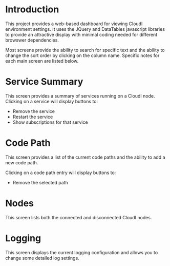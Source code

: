 Introduction
============

This project provides a web-based dashboard for viewing CloudI environment settings. It uses the JQuery and DataTables javascript libraries to provide an attractive display with minimal coding needed for different browswer dependencies.

Most screens provide the ability to search for specific text and the ability to change the sort order by clicking on the column name.  Specific notes for each main screen are listed below.

 
Service Summary
===============
This screen provides a summary of services running on a CloudI node. 
Clicking on a service will display buttons to:

* Remove the service
* Restart the service
* Show subscriptions for that service

Code Path
=========
This screen provides a list of the current code paths and the ability to add a new code path.

Clicking on a code path entry will display buttons to:

* Remove the selected path 

Nodes 
=====
This screen lists both the connected and disconnected CloudI nodes.

Logging
=======
This screen displays the current logging configuration and allows you to change some detailed log settings.

